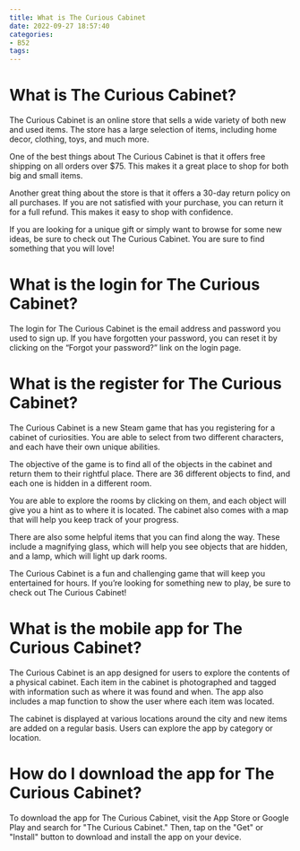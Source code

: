 ```yaml
---
title: What is The Curious Cabinet
date: 2022-09-27 18:57:40
categories:
- B52
tags:
---
```



#  What is The Curious Cabinet?

The Curious Cabinet is an online store that sells a wide variety of both new and used items. The store has a large selection of items, including home decor, clothing, toys, and much more.

One of the best things about The Curious Cabinet is that it offers free shipping on all orders over $75. This makes it a great place to shop for both big and small items.

Another great thing about the store is that it offers a 30-day return policy on all purchases. If you are not satisfied with your purchase, you can return it for a full refund. This makes it easy to shop with confidence.

If you are looking for a unique gift or simply want to browse for some new ideas, be sure to check out The Curious Cabinet. You are sure to find something that you will love!

#  What is the login for The Curious Cabinet?

The login for The Curious Cabinet is the email address and password you used to sign up. If you have forgotten your password, you can reset it by clicking on the “Forgot your password?” link on the login page.

#  What is the register for The Curious Cabinet?

The Curious Cabinet is a new Steam game that has you registering for a cabinet of curiosities. You are able to select from two different characters, and each have their own unique abilities.

The objective of the game is to find all of the objects in the cabinet and return them to their rightful place. There are 36 different objects to find, and each one is hidden in a different room.

You are able to explore the rooms by clicking on them, and each object will give you a hint as to where it is located. The cabinet also comes with a map that will help you keep track of your progress.

There are also some helpful items that you can find along the way. These include a magnifying glass, which will help you see objects that are hidden, and a lamp, which will light up dark rooms.

The Curious Cabinet is a fun and challenging game that will keep you entertained for hours. If you’re looking for something new to play, be sure to check out The Curious Cabinet!

#  What is the mobile app for The Curious Cabinet?

The Curious Cabinet is an app designed for users to explore the contents of a physical cabinet. Each item in the cabinet is photographed and tagged with information such as where it was found and when. The app also includes a map function to show the user where each item was located.

The cabinet is displayed at various locations around the city and new items are added on a regular basis. Users can explore the app by category or location.

#  How do I download the app for The Curious Cabinet?

To download the app for The Curious Cabinet, visit the App Store or Google Play and search for "The Curious Cabinet." Then, tap on the "Get" or "Install" button to download and install the app on your device.